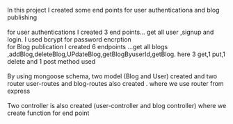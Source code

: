In this project I created some end points for user authenticationa and blog publishing
<br/>
<br/>
for user authentications I created 3 end points... get all user ,signup and login. I used bcrypt for password encrption
<br/>
for Blog publication I created 6 endpoints ...get all blogs ,addBlog,deleteBlog,UPdateBlog,getBlogByuserId,getBlog.
here 3 get,1 put,1 delete and 1 post method used
<br/>
<br/>
By using mongoose schema, two model (Blog and User) created and two router user-routes and blog-routes also created . where we use router from express
<br/>
<br/>
Two controller is also created (user-controller and blog controller)  where we create function for end point



